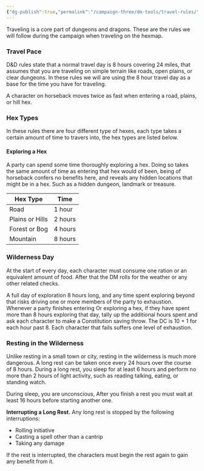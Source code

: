 ```yaml
---
{"dg-publish":true,"permalink":"/campaign-three/dm-tools/travel-rules/"}
---
```


Traveling is a core part of dungeons and dragons. These are the rules we will follow during the campaign when traveling on the hexmap.

### Travel Pace
D&D rules state that a normal travel day is 8 hours covering 24 miles, that assumes that you are traveling on simple terrain like roads, open plains, or clear dungeons. In these rules we will are using the 8 hour travel day as a base for the time you have for traveling. 

A character on horseback moves twice as fast when entering a road, plains, or hill hex.


### Hex Types
In these rules there are four different type of hexes, each type takes a certain amount of time to travers into, the hex types are listed below.

#### Exploring a Hex
A party can spend some time thoroughly exploring a hex. Doing so takes the same amount of time as entering that hex would of been, being of horseback confers no benefits here, and reveals any hidden locations that might be in a hex. Such as a hidden dungeon, landmark or treasure. 

| Hex Type        | Time    |
| --------------- | ------- |
| Road            | 1 hour  |
| Plains or Hills | 2 hours |
| Forest or Bog   | 4 hours |
| Mountain        | 8 hours |
### Wilderness Day
At the start of every day, each character must consume one ration or an equivalent amount of food. After that the DM rolls for the weather or any other related checks.

A full day of exploration 8 hours long, and any time spent exploring beyond that risks driving one or more members of the party to exhaustion. Whenever a party finishes entering Or exploring a hex, if they have spent more than 8 hours exploring that day, tally up the additional hours spent and ask each character to make a Constitution saving throw. The DC is 10 + 1 for each hour past 8. Each character that fails suffers one level of exhaustion.

### Resting in the Wilderness
Unlike resting in a small town or city, resting in the wilderness is much more dangerous. 
A long rest can be taken once every 24 hours over the course of 8 hours. During a long rest, you sleep for at least 6 hours and perform no more than 2 hours of light activity, such as reading talking, eating, or standing watch. 

During sleep, you are unconscious, After you finish a rest you must wait at least 16 hours before starting another one.

**Interrupting a Long Rest.** Any long rest is stopped by the following interruptions:
- Rolling initiative
- Casting a spell other than a cantrip
- Taking any damage

If the rest is interrupted, the characters must begin the rest again to gain any benefit from it.


